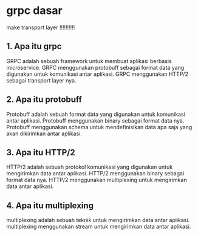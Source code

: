 # grpc dasar

make transport layer !!!!!!!!!!

## 1. Apa itu grpc
GRPC adalah sebuah framework untuk membuat aplikasi berbasis microservice. GRPC menggunakan protobuff sebagai format data yang digunakan untuk komunikasi antar aplikasi. GRPC menggunakan HTTP/2 sebagai transport layer nya.

## 2. Apa itu protobuff
Protobuff adalah sebuah format data yang digunakan untuk komunikasi antar aplikasi. Protobuff menggunakan binary sebagai format data nya. Protobuff menggunakan schema untuk mendefinisikan data apa saja yang akan dikirimkan antar aplikasi.

## 3. Apa itu HTTP/2
HTTP/2 adalah sebuah protokol komunikasi yang digunakan untuk mengirimkan data antar aplikasi. HTTP/2 menggunakan binary sebagai format data nya. HTTP/2 menggunakan multiplexing untuk mengirimkan data antar aplikasi.

## 4. Apa itu multiplexing
multiplexing adalah sebuah teknik untuk mengirimkan data antar aplikasi. multiplexing menggunakan stream untuk mengirimkan data antar aplikasi.